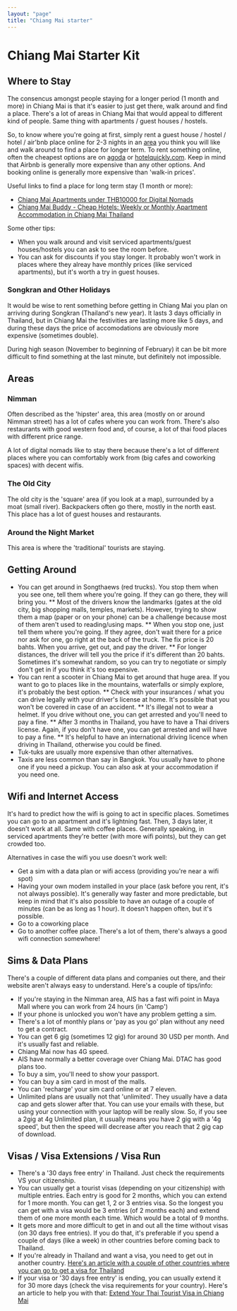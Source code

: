 ```yaml
---
layout: "page"
title: "Chiang Mai starter"
---
```


# Chiang Mai Starter Kit

## <a name="where-to-stay"></a>Where to Stay

The consencus amongst people staying for a longer period (1 month and more) in Chiang Mai is that it's easier to just get there, walk around and find a place. There's a lot of areas in Chiang Mai that would appeal to different kind of people. Same thing with apartments / guest houses / hostels. 

So, to know where you're going at first, simply rent a guest house / hostel / hotel / air'bnb place online for 2-3 nights in an [area](#areas) you think you will like and walk around to find a place for longer term. To rent something online, often the cheapest options are on [agoda](https://www.agoda.com) or [hotelquickly.com](https://www.hotelquickly.com). Keep in mind that Airbnb is generally more expensive than any other options. And booking online is generally more expensive than 'walk-in prices'.

Useful links to find a place for long term stay (1 month or more):

* [Chiang Mai Apartments under THB10000 for Digital Nomads](http://blog.chrisgrabinski.com/2015/04/26/monthly-apartment-rentals-in-chiang-mai/)
* [Chiang Mai Buddy - Cheap Hotels: Weekly or Monthly Apartment Accommodation in Chiang Mai Thailand](http://www.chiangmaibuddy.com/accommodation-chiang-mai/)

Some other tips:

* When you walk around and visit serviced apartments/guest houses/hostels you can ask to see the room before. 
* You can ask for discounts if you stay longer. It probably won't work in places where they alreay have monthly prices (like serviced apartments), but it's worth a try in guest houses.


### Songkran and Other Holidays

It would be wise to rent something before getting in Chiang Mai you plan on arriving during Songkran (Thailand's new year). It lasts 3 days officially in Thailand, but in Chiang Mai the festivities are lasting more like 5 days, and during these days the price of accomodations are obviously more expensive (sometimes double). 

During high season (November to beginning of February) it can be bit more difficult to find something at the last minute, but definitely not impossible.


## <a name="areas"></a> Areas

### Nimman

Often described as the 'hipster' area, this area (mostly on or around Nimman street) has a lot of cafes where you can work from. There's also restaurants with good western food and, of course, a lot of thai food places with different price range.

A lot of digital nomads like to stay there because there's a lot of different places where you can comfortably work from (big cafes and coworking spaces) with decent wifis.


### The Old City

The old city is the 'square' area (if you look at a map), surrounded by a moat (small river). Backpackers often go there, mostly in the north east. This place has a lot of guest houses and restaurants.


### Around the Night Market

This area is where the 'traditional' tourists are staying.

## Getting Around

* You can get around in Songthaews (red trucks). You stop them when you see one, tell them where you're going. If they can go there, they will bring you.
** Most of the drivers know the landmarks (gates at the old city, big shopping malls, temples, markets). However, trying to show them a map (paper or on your phone) can be a challenge because most of them aren't used to reading/using maps. 
** When you stop one, just tell them where you're going. If they agree, don't wait there for a price nor ask for one, go right at the back of the truck. The fix price is 20 bahts. When you arrive, get out, and pay the driver. 
** For longer distances, the driver will tell you the price if it's different than 20 bahts. Sometimes it's somewhat random, so you can try to negotiate or simply don't get in if you think it's too expensive.
* You can rent a scooter in Chiang Mai to get around that huge area. If you want to go to places like in the mountains, waterfalls or simply explore, it's probably the best option. 
** Check with your insurances / what you can drive legally with your driver's license at home. It's possible that you won't be covered in case of an accident.
** It's illegal not to wear a helmet. If you drive without one, you can get arrested and you'll need to pay a fine.
** After 3 months in Thailand, you have to have a Thai drivers license. Again, if you don't have one, you can get arrested and will have to pay a fine.
** It's helpful to have an international driving licence when driving in Thailand, otherwise you could be fined.
* Tuk-tuks are usually more expensive than other alternatives. 
* Taxis are less common than say in Bangkok. You usually have to phone one if you need a pickup. You can also ask  at your accommodation if you need one.


## Wifi and Internet Access

It's hard to predict how the wifi is going to act in specific places. Sometimes you can go to an apartment and it's lightning fast. Then, 3 days later, it doesn't work at all. Same with coffee places. Generally speaking, in serviced apartments they're better (with more wifi points), but they can get crowded too.

Alternatives in case the wifi you use doesn't work well:

* Get a sim with a data plan or wifi access (providing you're near a wifi spot)
* Having your own modem installed in your place (ask before you rent, it's not always possible). It's generally way faster and more predictable, but keep in mind that it's also possible to have an outage of a couple of minutes (can be as long as 1 hour). It doesn't happen often, but it's possible.
* Go to a coworking place
* Go to another coffee place. There's a lot of them, there's always a good wifi connection somewhere!


## Sims &amp; Data Plans

There's a couple of different data plans and companies out there, and their website aren't always easy to understand. Here's a couple of tips/info:

* If you're staying in the Nimman area, AIS has a fast wifi point in Maya Mall where you can work from 24 hours (in 'Camp')
* If your phone is unlocked you won't have any problem getting a sim.
* There's a lot of monthly plans or 'pay as you go' plan without any need to get a contract.
* You can get 6 gig (sometimes 12 gig) for around 30 USD per month. And it's usually fast and reliable. 
* Chiang Mai now has 4G speed.
* AIS have normally a better coverage over Chiang Mai. DTAC has good plans too.
* To buy a sim, you'll need to show your passport. 
* You can buy a sim card in most of the malls. 
* You can 'recharge' your sim card online or at 7 eleven.
* Unlimited plans are usually not that 'unlimited'. They usually have a data cap and gets slower after that. You can use your emails with these, but using your connection with your laptop will be really slow. So, if you see a 2gig at 4g Unlimited plan, it usually means you have 2 gig with a '4g speed', but then the speed will decrease after you reach that 2 gig cap of download.


## Visas / Visa Extensions / Visa Run

* There's a '30 days free entry' in Thailand. Just check the requirements VS your citizenship.
* You can usually get a tourist visas (depending on your citizenship) with multiple entries. Each entry is good for 2 months, which you can extend for 1 more month. You can get 1, 2 or 3 entries visa. So the longest you can get with a visa would be 3 entries (of 2 months each) and extend them of one more month each time. Which would be a total of 9 months.
* It gets more and more difficult to get in and out all the time without visas (on 30 days free entries). If you do that, it's preferable if you spend a couple of days (like a week) in other countries before coming back to Thailand.
* If you're already in Thailand and want a visa, you need to get out in another country. [Here's an article with a couple of other countries where you can go to get a visa for Thailand](http://live-less-ordinary.com/cheapest-thai-visa-runs-from-bangkok/)
* If your visa or '30 days free entry' is ending, you can usually extend it for 30 more days (check the visa requirements for your country). Here's an article to help you with that: [Extend Your Thai Tourist Visa in Chiang Mai](http://www.thewayofslowtravel.com/2014/02/08/how-to-extend-your-thai-tourist-visa-in-chiang-mai/)




